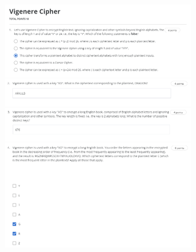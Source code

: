 ![question-1](assets/vignere-cipher/question-1.PNG)
![question-2](assets/vignere-cipher/question-2.PNG)
![question-3](assets/vignere-cipher/question-3.PNG)
![question-4](assets/vignere-cipher/question-4.PNG)
